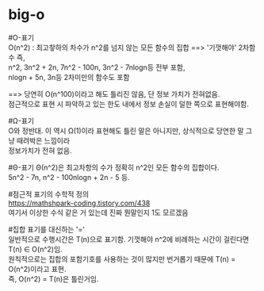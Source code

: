 big-o
=============
#O-표기   
O(n^2) : 최고챃하의 차수가 n^2를 넘지 않는 모든 함수의 집합 ==> '기껏해야' 2차함수 즉,   
n^2, 3n^2 + 2n, 7n^2 - 100n, 3n^2 - 7nlogn등 전부 포함,   
nlogn  + 5n, 3n등 2차미만의 함수도 포함   

==> 당연히 O(n^100)이라고 해도 틀리진 않음, 단 정보 가치가 전혀없음.   
점근적으로 표현 시 파악하고 있는 한도 내에서 정보 손실이 덜한 쪽으로 표현해야함.   

#Ω-표기     
O와 정반대. 이 역시 Ω(1)이라 표현해도 틀린 말은 아니지만, 상식적으로 당연한 말 그냥 때려박은 느낌이라   
정보가치가 전혀 없음.   

#Θ-표기
Θ(n^2)은 최고차항의 수가 정확히 n^2인 모든 함수의 집합이다.   
5n^2 - 7n, n^2 - 100nlogn + 2n - 5 등.   

#점근적 표기의 수학적 정의   
https://mathshpark-coding.tistory.com/438   
여기서 이상한 수식 같은 거 있는데 진짜 뭔말인지 1도 모르겠음   

#집합 표기를 대신하는 '='   
일반적으로 수행시간은 T(n)으로 표기함. 기껏해야 n^2에 비례하는 시간이 걸린다면 T(n) ∈ O(n^2)임.   
원칙적으로는 집합의 포함기호를 사용하는 것이 많지만 번거롭기 때문에 T(n) = O(n^2)이라고 표현.   
즉, O(n^2) = T(n)은 틀린거임.   